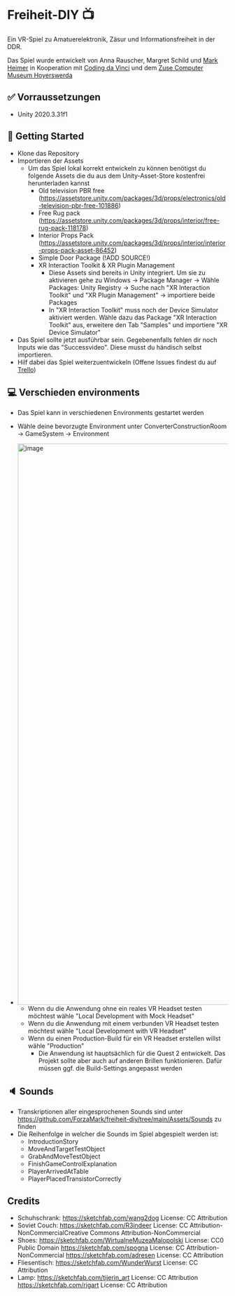 # Freiheit-DIY :tv:

Ein VR-Spiel zu Amatuerelektronik, Zäsur und Informationsfreiheit in der DDR.

Das Spiel wurde entwickelt von Anna Rauscher, Margret Schild und [Mark Heimer](me.cratory.de) in Kooperation mit [Coding da Vinci](https://codingdavinci.de/) und dem [Zuse Computer Museum Hoyerswerda](https://zuse-computer-museum.com/)

## :white_check_mark: Vorraussetzungen
- Unity 2020.3.31f1

## :rocket: Getting Started
- Klone das Repository 
- Importieren der Assets
  - Um das Spiel lokal korrekt entwickeln zu können benötigst du folgende Assets die du aus dem Unity-Asset-Store kostenfrei herunterladen kannst
    - Old television PBR free (https://assetstore.unity.com/packages/3d/props/electronics/old-television-pbr-free-101886)
    - Free Rug pack (https://assetstore.unity.com/packages/3d/props/interior/free-rug-pack-118178)
    - Interior Props Pack (https://assetstore.unity.com/packages/3d/props/interior/interior-props-pack-asset-86452)
    - Simple Door Package (!ADD SOURCE!)
    - XR Interaction Toolkit & XR Plugin Management
      - Diese Assets sind bereits in Unity integriert. Um sie zu aktivieren gehe zu Windows -> Package Manager -> Wähle Packages: Unity Registry -> Suche nach "XR Interaction Toolkit" und "XR Plugin Management" -> importiere beide Packages
      - In "XR Interaction Toolkit" muss noch der Device Simulator aktiviert werden. Wähle dazu das Package "XR Interaction Toolkit" aus, erweitere den Tab "Samples" und importiere "XR Device Simulator"
- Das Spiel sollte jetzt ausführbar sein. Gegebenenfalls fehlen dir noch Inputs wie das "Successvideo". Diese musst du händisch selbst importieren.
- Hilf dabei das Spiel weiterzuentwickeln (Offene Issues findest du auf [Trello](https://trello.com/b/9MdesXd9/entwicklung)) 

## :computer: Verschieden environments
- Das Spiel kann in verschiedenen Environments gestartet werden
- Wähle deine bevorzugte Environment unter ConverterConstructionRoom -> GameSystem -> Environment
- <img width="1279" alt="image" src="https://user-images.githubusercontent.com/28750031/197191844-775fdcfb-4b2b-477e-91ce-8dd03a875a39.png">

  - Wenn du die Anwendung ohne ein reales VR Headset testen möchtest wähle "Local Development with Mock Headset"
  - Wenn du die Anwendung mit einem verbunden VR Headset testen möchtest wähle "Local Development with VR Headset"
  - Wenn du einen Production-Build für ein VR Headset erstellen willst wähle "Production" 
    - Die Anwendung ist hauptsächlich für die Quest 2 entwickelt. Das Projekt sollte aber auch auf anderen Brillen funktionieren. Dafür müssen ggf. die Build-Settings angepasst werden   


## :speaker: Sounds
- Transkriptionen aller eingesprochenen Sounds sind unter https://github.com/ForzaMark/freiheit-diy/tree/main/Assets/Sounds zu finden
- Die Reihenfolge in welcher die Sounds im Spiel abgespielt werden ist:
  - IntroductionStory
  - MoveAndTargetTestObject
  - GrabAndMoveTestObject
  - FinishGameControlExplanation
  - PlayerArrivedAtTable
  - PlayerPlacedTransistorCorrectly

## Credits
- Schuhschrank: https://sketchfab.com/wang2dog License: CC Attribution
- Soviet Couch: https://sketchfab.com/R3indeer License: CC Attribution-NonCommercialCreative Commons Attribution-NonCommercial
- Shoes: https://sketchfab.com/WirtualneMuzeaMalopolski License: CC0 Public Domain
         https://sketchfab.com/spogna License: CC Attribution-NonCommercial
         https://sketchfab.com/adresen License: CC Attribution
- Fliesentisch: https://sketchfab.com/WunderWurst License: CC Attribution
- Lamp: https://sketchfab.com/tijerin_art License: CC Attribution
        https://sketchfab.com/rigart License: CC Attribution